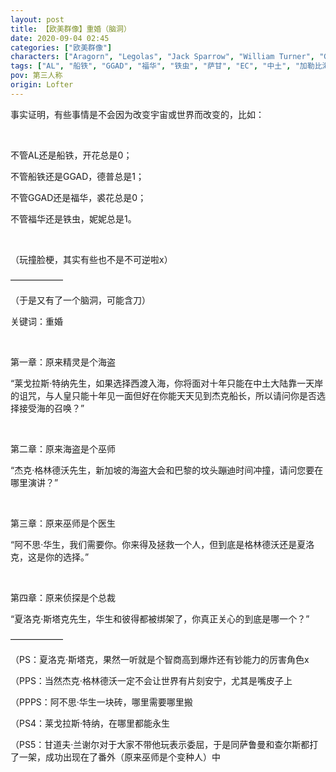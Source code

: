 ```yaml
---
layout: post
title: 【欧美群像】重婚（脑洞）
date: 2020-09-04 02:45
categories: ["欧美群像"]
characters: ["Aragorn", "Legolas", "Jack Sparrow", "William Turner", "Gellert Grindelwald", "Albus Dumbledore", "Sherlock Holmes", "John Watson", "Tony Stark", "Peter Parker", "Saruman", "Gandalf","Erik Lehnsherr", "Charles Xavier"]
tags: ["AL", "船铁", "GGAD", "福华", "铁虫", "萨甘", "EC", "中土", "加勒比海盗", "HP", "神探夏洛克", "漫威", "脑洞"]
pov: 第三人称
origin: Lofter
---
```


事实证明，有些事情是不会因为改变宇宙或世界而改变的，比如：

<br>

不管AL还是船铁，开花总是0；

不管船铁还是GGAD，德普总是1；

不管GGAD还是福华，裘花总是0；

不管福华还是铁虫，妮妮总是1。

<br>

（玩撞脸梗，其实有些也不是不可逆啦x）

——————

（于是又有了一个脑洞，可能含刀）

关键词：重婚

<br>

第一章：原来精灵是个海盗

“莱戈拉斯·特纳先生，如果选择西渡入海，你将面对十年只能在中土大陆靠一天岸的诅咒，与人皇只能十年见一面但好在你能天天见到杰克船长，所以请问你是否选择接受海的召唤？”

<br>

第二章：原来海盗是个巫师

“杰克·格林德沃先生，新加坡的海盗大会和巴黎的坟头蹦迪时间冲撞，请问您要在哪里演讲？”

<br>

第三章：原来巫师是个医生

“阿不思·华生，我们需要你。你来得及拯救一个人，但到底是格林德沃还是夏洛克，这是你的选择。”

<br>

第四章：原来侦探是个总裁

“夏洛克·斯塔克先生，华生和彼得都被绑架了，你真正关心的到底是哪一个？”

——————

（PS：夏洛克·斯塔克，果然一听就是个智商高到爆炸还有钞能力的厉害角色x

（PPS：当然杰克·格林德沃一定不会让世界有片刻安宁，尤其是嘴皮子上

（PPPS：阿不思·华生一块砖，哪里需要哪里搬

（PS4：莱戈拉斯·特纳，在哪里都能永生

（PS5：甘道夫·兰谢尔对于大家不带他玩表示委屈，于是同萨鲁曼和查尔斯都打了一架，成功出现在了番外（原来巫师是个变种人）中